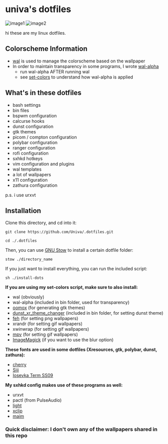 # univa's dotfiles

![image1](https://user-images.githubusercontent.com/33074023/74877947-505e8d00-5334-11ea-98d7-22973f666e18.gif)
![image2](https://user-images.githubusercontent.com/33074023/74868069-b8f13e00-5323-11ea-8eda-cd6a43fdf5f9.gif)

hi these are my linux dotfiles.

## Colorscheme Information

- [wal](https://github.com/dylanaraps/pywal) is used to manage the colorscheme
based on the wallpaper
- In order to maintain transparency in some programs, I wrote 
[wal-alpha](https://github.com/Univa/.dotfiles/blob/master/bin/.bin/wal-alpha)
    - run wal-alpha AFTER running wal
    - see [set-colors](https://github.com/Univa/.dotfiles/blob/master/bin/.bin/set-colors) to understand how wal-alpha is applied

## What's in these dotfiles

- bash settings
- bin files
- bspwm configuration
- calcurse hooks
- dunst configuration
- gtk themes
- picom / compton configuration
- polybar configuration
- ranger configuration
- rofi configuration
- sxhkd hotkeys
- vim configuration and plugins
- wal templates
- a lot of wallpapers
- x11 configuration
- zathura configuration

p.s. i use urxvt

## Installation

Clone this directory, and cd into it:

`git clone https://github.com/Univa/.dotfiles.git`

`cd ./.dotfiles`

Then, you can use [GNU Stow](https://www.gnu.org/software/stow/) to install a
certain dotfile folder:

`stow ./directory_name`

If you just want to install everything, you can run the included script:

`sh ./install-dots`

**If you are using my set-colors script, make sure to also install:**
- wal (obviously)
- wal-alpha (included in bin folder, used for transparency)
- [oomox](https://github.com/themix-project/oomox) (for generating gtk themes)
- [dunst_xr_theme_changer](https://github.com/dunst-project/dunst/blob/master/contrib/dunst_xr_theme_changer.sh) (included in bin folder, for setting dunst theme)
- [feh](https://feh.finalrewind.org/) (for setting png wallpapers)
- xrandr (for setting gif wallpapers)
- xwinwrap (for setting gif wallpapers)
- [mpv](https://github.com/mpv-player/mpv) (for setting gif wallpapers)
- [ImageMagick](https://imagemagick.org/index.php) (if you want to use the blur option)

**These fonts are used in some dotfiles (Xresources, gtk, polybar, dunst, zathura):**
- [cherry](https://github.com/turquoise-hexagon/cherry)
- [Siji](https://github.com/stark/siji)
- [Iosevka Term SS09](https://github.com/be5invis/Iosevka)

**My sxhkd config makes use of these programs as well:**
- urxvt
- pactl (from PulseAudio)
- [light](https://github.com/haikarainen/light)
- [xclip](https://github.com/astrand/xclip)
- [maim](https://github.com/naelstrof/maim)

### Quick disclaimer: I don't own any of the wallpapers shared in this repo